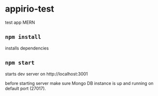 # appirio-test
test app MERN

## `npm install`

installs dependencies

## `npm start`

starts dev server on http://localhost:3001

before starting server make sure Mongo DB instance is up and running on default port (27017).
